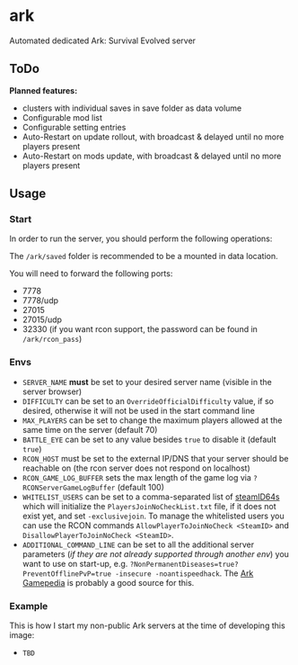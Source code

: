 # ark
Automated dedicated Ark: Survival Evolved server

## ToDo
**Planned features:**

* clusters with individual saves in save folder as data volume
* Configurable mod list 
* Configurable setting entries
* Auto-Restart on update rollout, with broadcast & delayed until no more players present
* Auto-Restart on mods update, with broadcast & delayed until no more players present

## Usage

### Start

In order to run the server, you should perform the following operations:

The `/ark/saved` folder is recommended to be a mounted in data location.

You will need to forward the following ports:

- 7778
- 7778/udp
- 27015
- 27015/udp
- 32330 (if you want rcon support, the password can be found in `/ark/rcon_pass`)

### Envs

- `SERVER_NAME` **must** be set to your desired server name (visible in the server browser)
- `DIFFICULTY` can be set to an `OverrideOfficialDifficulty` value, if so desired, otherwise it will not be used in the start command line
- `MAX_PLAYERS` can be set to change the maximum players allowed at the same time on the server (default 70)
- `BATTLE_EYE` can be set to any value besides `true` to disable it (default `true`)
- `RCON_HOST` must be set to the external IP/DNS that your server should be reachable on (the rcon server does not respond on localhost)
- `RCON_GAME_LOG_BUFFER` sets the max length of the game log via `?RCONServerGameLogBuffer` (default 100)
- `WHITELIST_USERS` can be set to a comma-separated list of [steamID64s](https://steamid.io/) which will initialize the `PlayersJoinNoCheckList.txt` file, if it does not exist yet, and set `-exclusivejoin`. To manage the whitelisted users you can use the RCON commands `AllowPlayerToJoinNoCheck <SteamID>` and `DisallowPlayerToJoinNoCheck <SteamID>`.
- `ADDITIONAL_COMMAND_LINE` can be set to all the additional server parameters (*if they are not already supported through another env*) you want to use on start-up, e.g. `?NonPermanentDiseases=true?PreventOfflinePvP=true -insecure -noantispeedhack`. The [Ark Gamepedia](http://ark.gamepedia.com/Server_Configuration) is probably a good source for this.

### Example

This is how I start my non-public Ark servers at the time of developing this image:

- `TBD`
